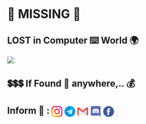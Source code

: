 # :construction: MISSING :stop_sign:

## LOST in Computer :keyboard: World :earth_africa:

<img src="https://github.com/Senthil-Lakshmikanth/Senthil-Lakshmikanth/blob/main/Glitch.gif">

## :heavy_dollar_sign::heavy_dollar_sign::heavy_dollar_sign: If Found :mag_right: anywhere,.. :moneybag:

## Inform :mobile_phone_off: : [<img align="center" width="25px" src="https://github.com/Senthil-Lakshmikanth/Senthil-Lakshmikanth/blob/main/instagram.svg">](https://www.instagram.com/senthil_dot_adhu_idhu/) [<img align="center" width="25px" src="https://github.com/Senthil-Lakshmikanth/Senthil-Lakshmikanth/blob/main/telegram.svg">](https://t.me/senthil_dot_adhu_idhu) [<img align="center" width="25px" src="https://github.com/Senthil-Lakshmikanth/Senthil-Lakshmikanth/blob/main/gmail.svg">](mailto:lakshmikanthsenthil@gmail.com) [<img align="center" width="25px" src="https://github.com/Senthil-Lakshmikanth/Senthil-Lakshmikanth/blob/main/discord.svg">](https://t.me/senthil_dot_adhu_idhu) [<img align="center" width="25px" src="https://github.com/Senthil-Lakshmikanth/Senthil-Lakshmikanth/blob/main/facebook.svg">](mailto:lakshmikanthsenthil@gmail.com)
